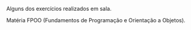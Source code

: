 Alguns dos exercícios realizados em sala.

Matéria FPOO (Fundamentos de Programação e Orientação a Objetos).